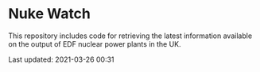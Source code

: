 # Nuke Watch

This repository includes code for retrieving the latest information available on the output of EDF nuclear power plants in the UK.

Last updated: 2021-03-26 00:31